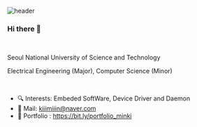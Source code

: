 ![header](https://capsule-render.vercel.app/api?type=venom&color=0:318AF7,100:20D6BC&height=300&section=header&text=Welcome%20to%20Minki's%20Github&fontSize=60&fontColor=000000)

### Hi there 👋

<br/>

Seoul National University of Science and Technology

Electrical Engineering (Major), Computer Science (Minor) 

<br/>

- 🔍 Interests: Embeded SoftWare, Device Driver and Daemon
- 📧 Mail: kiiimiiin@naver.com
- 📖 Portfolio : https://bit.ly/portfolio_minki
